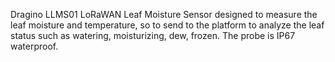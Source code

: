 Dragino LLMS01 LoRaWAN Leaf Moisture Sensor designed to measure the leaf moisture and temperature, so to send to the platform to analyze the leaf status such as watering, moisturizing, dew, frozen. The probe is IP67 waterproof.
